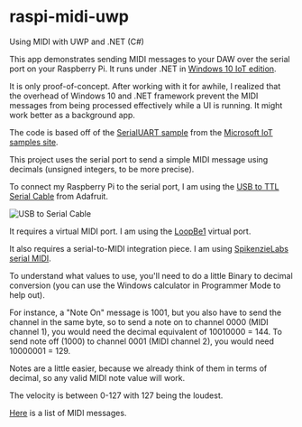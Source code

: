# raspi-midi-uwp
Using MIDI with UWP and .NET (C#)

This app demonstrates sending MIDI messages to your DAW over the serial port on your Raspberry Pi. It runs under .NET in [Windows 10 IoT edition](https://developer.microsoft.com/en-us/windows/iot).

It is only proof-of-concept. After working with it for awhile, I realized that the overhead of Windows 10 and .NET framework prevent the MIDI messages from being processed effectively while a UI is running. It might work better as a background app.

The code is based off of the [SerialUART sample](https://github.com/ms-iot/samples/tree/develop/SerialUART/CS) from the [Microsoft IoT samples site](https://github.com/ms-iot/samples).

This project uses the serial port to send a simple MIDI message using decimals (unsigned integers, to be more precise).

To connect my Raspberry Pi to the serial port, I am using the [USB to TTL Serial Cable](https://www.adafruit.com/product/954) from Adafruit.

![USB to Serial Cable](https://cdn-shop.adafruit.com/970x728/954-02.jpg)

It requires a virtual MIDI port. I am using the [LoopBe1](http://www.nerds.de/en/loopbe1.html) virtual port.

It also requires a serial-to-MIDI integration piece. I am using [SpikenzieLabs serial MIDI](http://www.spikenzielabs.com/SpikenzieLabs/Serial_MIDI.html).

To understand what values to use, you'll need to do a little Binary to decimal conversion (you can use the Windows calculator in Programmer Mode to help out).

For instance, a "Note On" message is 1001, but you also have to send the channel in the same byte, so to send a note on to channel 0000 (MIDI channel 1), you would need the decimal equivalent of 10010000 = 144.
To send note off (1000) to channel 0001 (MIDI channel 2), you would need 10000001 = 129.

Notes are a little easier, because we already think of them in terms of decimal, so any valid MIDI note value will work.

The velocity is between 0-127 with 127 being the loudest.

[Here](http://www.indiana.edu/~emusic/etext/MIDI/chapter3_MIDI4.shtml0) is a list of MIDI messages.


